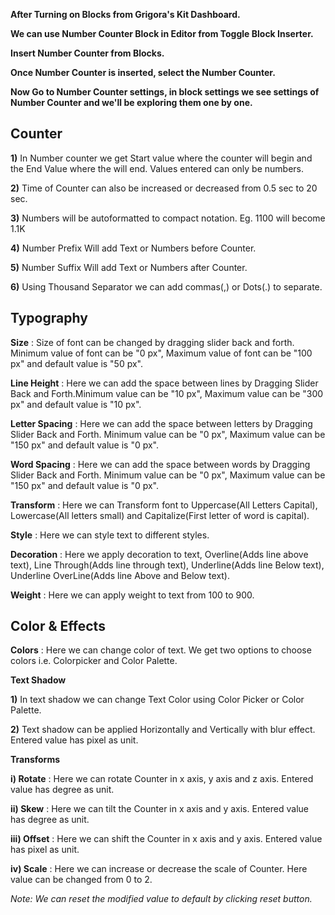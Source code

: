 **After Turning on Blocks from Grigora's Kit Dashboard.**

**We can use Number Counter Block in Editor from Toggle Block Inserter.**

**Insert Number Counter from Blocks.**

**Once Number Counter is inserted, select the Number Counter.**

**Now Go to Number Counter settings, in block settings we see settings of Number Counter and we'll be exploring them one by one.**

## Counter

**1)** In Number counter we get Start value where the counter will begin and the End Value where the will end. Values entered can only be numbers.

**2)** Time of Counter can also be increased or decreased from 0.5 sec to 20 sec.

**3)** Numbers will be autoformatted to compact notation. Eg. 1100 will become 1.1K

**4)** Number Prefix Will add Text or Numbers before Counter.

**5)** Number Suffix Will add Text or Numbers after Counter.

**6)** Using Thousand Separator we can add commas(,) or Dots(.) to separate. 

## Typography

**Size** : Size of font can be changed by dragging slider back and forth. Minimum value of font can be "0 px", Maximum value of font can be "100 px" and default value is "50 px".

**Line Height** : Here we can add the space between lines by Dragging Slider Back and Forth.Minimum value can be "10 px", Maximum value can be "300 px" and default value is "10 px".

**Letter Spacing** : Here we can add the space between letters by Dragging Slider Back and Forth. Minimum value can be "0 px", Maximum value can be "150 px" and default value is "0 px".  

**Word Spacing** : Here we can add the space between words by Dragging Slider Back and Forth. Minimum value can be "0 px", Maximum value can be "150 px" and default value is "0 px".

**Transform** : Here we can Transform font to Uppercase(All Letters Capital), Lowercase(All letters small) and Capitalize(First letter of word is capital).

**Style** : Here we can style text to different styles.

**Decoration** : Here we apply decoration to text, Overline(Adds line above text), Line Through(Adds line through text), Underline(Adds line Below text), Underline OverLine(Adds line Above and Below text).

**Weight** : Here we can apply weight to text from 100 to 900.

## Color & Effects

**Colors** : Here we can change color of text. We get two options to choose colors i.e. 
Colorpicker and Color Palette. 

**Text Shadow**

**1)** In text shadow we can change Text Color using Color Picker or Color Palette.

**2)** Text shadow can be applied Horizontally and Vertically with blur effect. Entered value has pixel as unit.

**Transforms** 

**i) Rotate** : Here we can rotate Counter in x axis, y axis and z axis. Entered value has degree as unit.

**ii) Skew** : Here we can tilt the Counter in x axis and y axis. Entered value has degree as unit.

**iii) Offset** : Here we can shift the Counter in x axis and y axis. Entered value has pixel as unit.

**iv) Scale** : Here we can increase or decrease the scale of Counter. Here value can be changed from 0 to 2.

*Note: We can reset the modified value to default by clicking reset button.*


